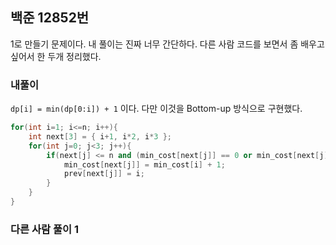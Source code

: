 ## 백준 12852번

1로 만들기 문제이다. 내 풀이는 진짜 너무 간단하다. 다른 사람 코드를 보면서 좀 배우고 싶어서 한 두개 정리했다.

### 내풀이

`dp[i] = min(dp[0:i]) + 1` 이다. 다만 이것을 Bottom-up 방식으로 구현했다. 

```cpp
for(int i=1; i<=n; i++){
    int next[3] = { i+1, i*2, i*3 };
    for(int j=0; j<3; j++){
        if(next[j] <= n and (min_cost[next[j]] == 0 or min_cost[next[j]] > min_cost[i] + 1)){
            min_cost[next[j]] = min_cost[i] + 1;
            prev[next[j]] = i;
        }
    }
}
```



### 다른 사람 풀이 1



